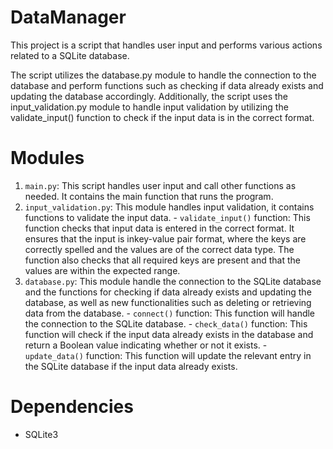 # DataManager

This project is a script that handles user input and performs various actions
related to a SQLite database.

The script utilizes the database.py module to handle the connection to the
database and perform functions such as checking if data already exists and
updating the database accordingly. Additionally, the script uses the
input_validation.py module to handle input validation by utilizing the
validate_input() function to check if the input data is in the correct format.

# Modules

1. `main.py`:
    This script handles user input and call other functions as needed. It
    contains the main function that runs the program.
2. `input_validation.py`:
    This module handles input validation, it contains functions to validate the
    input data.
        - `validate_input()` function:
            This function checks that input data is entered in the correct
            format. It ensures that the input is inkey-value pair format, where
            the keys are correctly spelled and the values are of the correct
            data type. The function also checks that all required keys are
            present and that the values are within the expected range.
3. `database.py`:
    This module handle the connection to the SQLite database and the functions
    for checking if data already exists and updating the database, as well as
    new functionalities such as deleting or retrieving data from the database.
        - `connect()` function:
            This function will handle the connection to the SQLite database.
        - `check_data()` function:
            This function will check if the input data already exists in the
            database and return a Boolean value indicating whether or not it
            exists.
        - `update_data()` function:
            This function will update the relevant
            entry in the SQLite database if the input data already exists.



# Dependencies

- SQLite3
